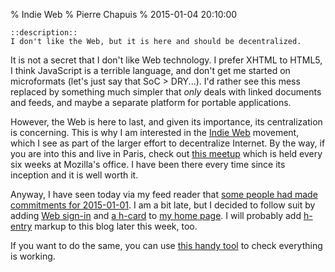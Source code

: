 % Indie Web
% Pierre Chapuis
% 2015-01-04 20:10:00

    ::description::
    I don't like the Web, but it is here and should be decentralized.

It is not a secret that I don't like Web technology. I prefer XHTML to HTML5, I think JavaScript is a terrible language, and don't get me started on microformats (let's just say that SoC > DRY...). I'd rather see this mess replaced by something much simpler that *only* deals with linked documents and feeds, and maybe a separate platform for portable applications.

However, the Web is here to last, and given its importance, its centralization is concerning. This is why I am interested in the [Indie Web](http://indiewebcamp.com/) movement, which I see as part of the larger effort to decentralize Internet. By the way, if you are into this and live in Paris, check out [this meetup](http://www.meetup.com/Paris-Meetup-pour-la-decentralisation-dInternet/) which is held every six weeks at Mozilla's office. I have been there every time since its inception and it is well worth it.

Anyway, I have seen today via my feed reader that [some people had made commitments for 2015-01-01](http://tantek.com/2014/357/b1/2015-indieweb-site-launch-commitment). I am a bit late, but I decided to follow suit by adding [Web sign-in](http://indiewebcamp.com/Why_web_sign-in) and [a h-card](http://indiewebcamp.com/h-card) to [my home page](http://catwell.info). I will probably add [h-entry](http://indiewebcamp.com/h-entry) markup to this blog later this week, too.

If you want to do the same, you can use [this handy tool](http://indiewebify.me/) to check everything is working.
